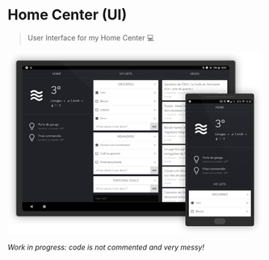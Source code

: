 # Home Center (UI)

> User Interface for my Home Center 💻

![screenshot](./art/cover.png)

*Work in progress: code is not commented and very messy!*